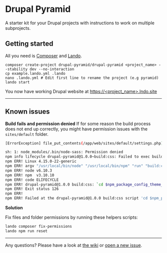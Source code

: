 # Drupal Pyramid

A starter kit for your Drupal projects with instructions to work on multiple subprojects.


## Getting started

All you need is [Composer](https://getcomposer.org/doc/00-intro.md) and [Lando](https://docs.devwithlando.io/installation/installing.html).

```
composer create-project drupal-pyramid/drupal-pyramid <project_name> --stability dev --no-interaction
cp example.lando.yml .lando
nano .lando.yml # Edit first line to rename the project (e.g pyramid)
lando start
```

You now have working Drupal website at [https://<project_name>.lndo.site](https://<project_name>.lndo.site)

--- 

## Known issues

**Build fails and permission denied**
If for some reason the build process does not end up correctly, you might have permission issues with the `sites/default` folder.

```bash
[ErrorException] file_put_contents(/app/web/sites/default/settings.php): failed to open stream: Permission denied
```

```bash
sh: 1: node_modules/.bin/node-sass: Permission denied
npm info lifecycle drupal-pyramid@1.0.0~build:css: Failed to exec build:css script
npm ERR! Linux 4.15.0-22-generic
npm ERR! argv "/usr/local/bin/node" "/usr/local/bin/npm" "run" "build:css"
npm ERR! node v6.10.3
npm ERR! npm  v3.10.10
npm ERR! code ELIFECYCLE
npm ERR! drupal-pyramid@1.0.0 build:css: `cd $npm_package_config_theme_path && node_modules/.bin/node-sass scss scss/ -o css/`
npm ERR! Exit status 126
npm ERR!
npm ERR! Failed at the drupal-pyramid@1.0.0 build:css script 'cd $npm_package_config_theme_path && node_modules/.bin/node-sass scss scss/ -o css/'.
```

**Solution**

Fix files and folder permissions by running these helpers scripts:

```bash
lando composer fix-permissions
lando npm run reset
```


---


Any questions? Please have a look at [the wiki](https://github.com/drupal-pyramid/drupal-pyramid/wiki) or [open a new issue](https://github.com/drupal-pyramid/drupal-pyramid/issues).

